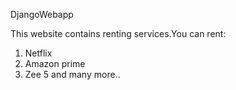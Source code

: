   DjangoWebapp
  
  
This website contains renting services.You can rent:
1. Netflix
2. Amazon prime
3. Zee 5
  and many more..

